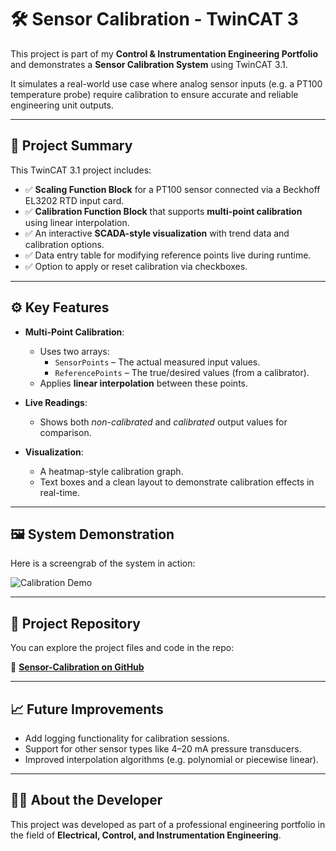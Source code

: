 
# 🛠️ Sensor Calibration - TwinCAT 3

This project is part of my **Control & Instrumentation Engineering Portfolio** and demonstrates a **Sensor Calibration System** using TwinCAT 3.1.

It simulates a real-world use case where analog sensor inputs (e.g. a PT100 temperature probe) require calibration to ensure accurate and reliable engineering unit outputs.

---

## 📌 Project Summary

This TwinCAT 3.1 project includes:

- ✅ **Scaling Function Block** for a PT100 sensor connected via a Beckhoff EL3202 RTD input card.
- ✅ **Calibration Function Block** that supports **multi-point calibration** using linear interpolation.
- ✅ An interactive **SCADA-style visualization** with trend data and calibration options.
- ✅ Data entry table for modifying reference points live during runtime.
- ✅ Option to apply or reset calibration via checkboxes.

---

## ⚙️ Key Features

- **Multi-Point Calibration**:
  - Uses two arrays:
    - `SensorPoints` – The actual measured input values.
    - `ReferencePoints` – The true/desired values (from a calibrator).
  - Applies **linear interpolation** between these points.

- **Live Readings**:
  - Shows both *non-calibrated* and *calibrated* output values for comparison.
  
- **Visualization**:
  - A heatmap-style calibration graph.
  - Text boxes and a clean layout to demonstrate calibration effects in real-time.

---

## 🖼️ System Demonstration

Here is a screengrab of the system in action:

![Calibration Demo](Demo.PNG)

---

## 📂 Project Repository

You can explore the project files and code in the repo:

🔗 **[Sensor-Calibration on GitHub](https://github.com/Yasteer/Sensor-Calibration.git)**

---

## 📈 Future Improvements

- Add logging functionality for calibration sessions.
- Support for other sensor types like 4–20 mA pressure transducers.
- Improved interpolation algorithms (e.g. polynomial or piecewise linear).

---

## 👷‍♂️ About the Developer

This project was developed as part of a professional engineering portfolio in the field of **Electrical, Control, and Instrumentation Engineering**.
